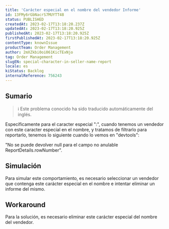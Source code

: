 ```yaml
---
title: 'Carácter especial en el nombre del vendedor Informe'
id: 13FMy6rGbNacrS7MUYTT48
status: PUBLISHED
createdAt: 2023-02-17T13:18:20.237Z
updatedAt: 2023-02-17T13:18:20.925Z
publishedAt: 2023-02-17T13:18:20.925Z
firstPublishedAt: 2023-02-17T13:18:20.925Z
contentType: knownIssue
productTeam: Order Management
author: 2mXZkbi0oi061KicTExNjo
tag: Order Management
slugEN: special-character-in-seller-name-report
locale: es
kiStatus: Backlog
internalReference: 756243
---
```


## Sumario

>ℹ️ Este problema conocido ha sido traducido automáticamente del inglés.


Específicamente para el caracter especial ":", cuando tenemos un vendedor con este caracter especial en el nombre, y tratamos de filtrarlo para reportarlo, tenemos lo siguiente cuando lo vemos en "devtools":

"No se puede devolver null para el campo no anulable ReportDetails.rowNumber".


##

## Simulación


Para simular este comportamiento, es necesario seleccionar un vendedor que contenga este carácter especial en el nombre e intentar eliminar un informe del mismo.



## Workaround


Para la solución, es necesario eliminar este carácter especial del nombre del vendedor.





